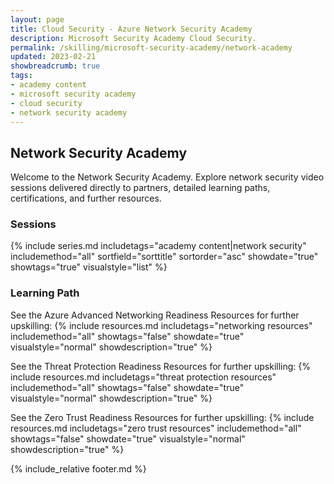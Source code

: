 ```yaml
---
layout: page
title: Cloud Security - Azure Network Security Academy
description: Microsoft Security Academy Cloud Security.
permalink: /skilling/microsoft-security-academy/network-academy
updated: 2023-02-21
showbreadcrumb: true
tags: 
- academy content
- microsoft security academy
- cloud security
- network security academy
---
```


## Network Security Academy
Welcome to the Network Security Academy. Explore network security video sessions delivered directly to partners, detailed learning paths, certifications, and further resources.


### Sessions
{% include series.md 
    includetags="academy content|network security" includemethod="all" 
    sortfield="sorttitle" sortorder="asc" showdate="true" showtags="true" 
    visualstyle="list" 
%}


### Learning Path

See the Azure Advanced Networking Readiness Resources for further upskilling:
{% include resources.md 
    includetags="networking resources"
    includemethod="all" 
    showtags="false" 
    showdate="true" 
    visualstyle="normal" 
    showdescription="true"
%}

See the Threat Protection Readiness Resources for further upskilling:
{% include resources.md 
    includetags="threat protection resources"
    includemethod="all" 
    showtags="false" 
    showdate="true" 
    visualstyle="normal" 
    showdescription="true"
%}

See the Zero Trust Readiness Resources for further upskilling:
{% include resources.md 
    includetags="zero trust resources"
    includemethod="all" 
    showtags="false" 
    showdate="true" 
    visualstyle="normal" 
    showdescription="true"
%}


{% include_relative footer.md %}
